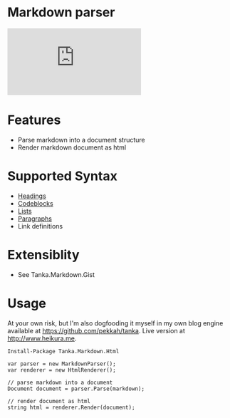 # Markdown parser

[![Build status](https://ci.appveyor.com/api/projects/status/github/pekkah/Tanka.Markdown?svg=true)](https://ci.appveyor.com/project/pekkah/tanka-markdown)

# Features

* Parse markdown into a document structure
* Render markdown document as html

# Supported Syntax

* [Headings](http://www.heikura.me/tankamarkdown-headings)
* [Codeblocks](http://www.heikura.me/tankamarkdown-codeblocks-and-lists)
* [Lists](http://www.heikura.me/tankamarkdown-codeblocks-and-lists)
* [Paragraphs](https://www.heikura.me/tankamarkdown-paragraphs)
* Link definitions

# Extensiblity

* See Tanka.Markdown.Gist

# Usage

At your own risk, but I'm also dogfooding it myself in my
own blog engine available at https://github.com/pekkah/tanka. Live 
version at http://www.heikura.me.

```
Install-Package Tanka.Markdown.Html
```

```
var parser = new MarkdownParser();
var renderer = new HtmlRenderer();

// parse markdown into a document 
Document document = parser.Parse(markdown);

// render document as html
string html = renderer.Render(document);
```
